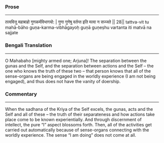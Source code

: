 ### Prose 
 --- 
तत्ववित्तु महाबाहो गुणकर्मविभागयो: |
गुणा गुणेषु वर्तन्त इति मत्वा न सज्जते || 28||
tattva-vit tu mahā-bāho guṇa-karma-vibhāgayoḥ
guṇā guṇeṣhu vartanta iti matvā na sajjate

### Bengali Translation 
 --- 
O Mahabaho [mighty armed one; Arjuna]! The separation between the gunas and the Self, and the separation between actions and the Self – the one who knows the truth of these two – that person knows that all of the sense-organs are being engaged in the worldly experience (I am not being engaged), and thus does not have the vanity of doership.

### Commentary 
 --- 
When the sadhana of the Kriya of the Self excels, the gunas, acts and the Self and all of these – the truth of their separateness and how actions take place come to be known experientially. And through discernment of intellect, the pure “I” aspect blossoms forth. Then, all of the activities get carried out automatically because of sense-organs connecting with the worldly experience. The sense “I am doing” does not come at all.